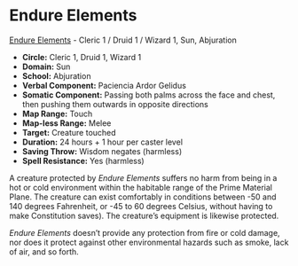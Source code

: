 # Endure Elements

[Endure Elements](/Magic/E/EndureElements.md) - Cleric 1 / Druid 1 / Wizard 1, Sun, Abjuration

- **Circle:** Cleric 1, Druid 1, Wizard 1
- **Domain:** Sun
- **School:** Abjuration
- **Verbal Component:** Paciencia Ardor Gelidus
- **Somatic Component:** Passing both palms across the face and chest, then pushing them outwards in opposite directions
- **Map Range:** Touch
- **Map-less Range:** Melee
- **Target:** Creature touched
- **Duration:** 24 hours + 1 hour per caster level
- **Saving Throw:** Wisdom negates (harmless)
- **Spell Resistance:** Yes (harmless)

A creature protected by *Endure Elements* suffers no harm from being in a hot or cold environment within the habitable range of the Prime Material Plane. The creature can exist comfortably in conditions between -50 and 140 degrees Fahrenheit, or -45 to 60 degrees Celsius, without having to make Constitution saves). The creature’s equipment is likewise protected.

*Endure Elements* doesn’t provide any protection from fire or cold damage, nor does it protect against other environmental hazards such as smoke, lack of air, and so forth.
